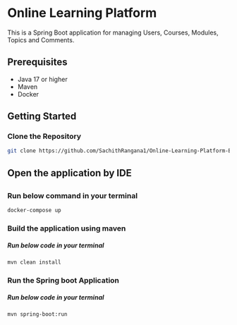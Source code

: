 # Online Learning Platform

This is a Spring Boot application for managing Users, Courses, Modules, Topics and Comments.

## Prerequisites

- Java 17 or higher
- Maven
- Docker

## Getting Started

### Clone the Repository

```bash
git clone https://github.com/SachithRangana1/Online-Learning-Platform-Backend.git
```

## Open the application by IDE
##

### Run below command in your terminal
```bash
docker-compose up
```

### Build the application using maven
##### Run below code in your terminal
```bash
mvn clean install
```

### Run the Spring boot Application
##### Run below code in your terminal
```bash
mvn spring-boot:run
```
